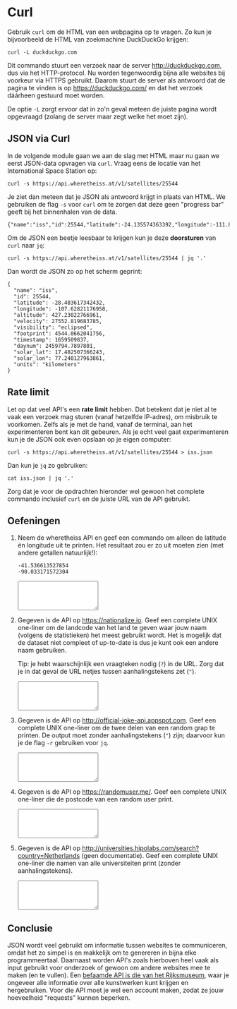 # Curl

Gebruik `curl` om de HTML van een webpagina op te vragen. Zo kun je bijvoorbeeld de HTML van zoekmachine DuckDuckGo krijgen:

    curl -L duckduckgo.com

Dit commando stuurt een verzoek naar de server http://duckduckgo.com, dus via het HTTP-protocol. Nu worden tegenwoordig bijna alle websites bij voorkeur via HTTPS gebruikt. Daarom stuurt de server als antwoord dat de pagina te vinden is op https://duckduckgo.com/ en dat het verzoek dáárheen gestuurd moet worden.

De optie `-L` zorgt ervoor dat in zo'n geval meteen de juiste pagina wordt opgevraagd (zolang de server maar zegt welke het moet zijn).

## JSON via Curl

In de volgende module gaan we aan de slag met HTML maar nu gaan we eerst JSON-data opvragen via `curl`. Vraag eens de locatie van het International Space Station op:

    curl -s https://api.wheretheiss.at/v1/satellites/25544

Je ziet dan meteen dat je JSON als antwoord krijgt in plaats van HTML. We gebruiken de flag `-s` voor `curl` om te zorgen dat deze geen "progress bar" geeft bij het binnenhalen van de data.

    {"name":"iss","id":25544,"latitude":-24.135574363392,"longitude":-111.86401960141,"altitude":425.37210858971,"velocity":27557.51464498,"visibility":"eclipsed","footprint":4534.693976796,"timestamp":1659509744,"daynum":2459794.7887037,"solar_lat":17.482788938462,"solar_lon":77.627649838076,"units":"kilometers"}

Om de JSON een beetje leesbaar te krijgen kun je deze **doorsturen** van `curl` naar `jq`:

    curl -s https://api.wheretheiss.at/v1/satellites/25544 | jq '.'

Dan wordt de JSON zo op het scherm geprint:

    {
      "name": "iss",
      "id": 25544,
      "latitude": -28.483617342432,
      "longitude": -107.62821176958,
      "altitude": 427.23022766961,
      "velocity": 27552.819683785,
      "visibility": "eclipsed",
      "footprint": 4544.0662041756,
      "timestamp": 1659509837,
      "daynum": 2459794.7897801,
      "solar_lat": 17.482507366243,
      "solar_lon": 77.240127963861,
      "units": "kilometers"
    }

## Rate limit

Let op dat veel API's een **rate limit** hebben. Dat betekent dat je niet al te vaak een verzoek mag sturen (vanaf hetzelfde IP-adres), om misbruik te voorkomen. Zelfs als je met de hand, vanaf de terminal, aan het experimenteren bent kan dit gebeuren. Als je echt veel gaat experimenteren kun je de JSON ook even opslaan op je eigen computer:

    curl -s https://api.wheretheiss.at/v1/satellites/25544 > iss.json

Dan kun je `jq` zo gebruiken:

    cat iss.json | jq '.'

Zorg dat je voor de opdrachten hieronder wel gewoon het complete commando inclusief `curl` en de juiste URL van de API gebruikt.

## Oefeningen

1.  Neem de wheretheiss API en geef een commando om alleen de latitude én longitude uit te printen. Het resultaat zou er zo uit moeten zien (met andere getallen natuurlijk!):

        -41.536613527854
        -90.033171572304

    <textarea name="form[q1]" rows="4" required></textarea>

2.  Gegeven is de API op <https://nationalize.io>. Geef een complete UNIX one-liner om de landcode van het land te geven waar jouw naam (volgens de statistieken) het meest gebruikt wordt. Het is mogelijk dat de dataset niet compleet of up-to-date is dus je kunt ook een andere naam gebruiken.

    Tip: je hebt waarschijnlijk een vraagteken nodig (`?`) in de URL. Zorg dat je in dat geval de URL netjes tussen aanhalingstekens zet (`"`).

    <textarea name="form[q2]" rows="4" required></textarea>

3.  Gegeven is de API op <http://official-joke-api.appspot.com>. Geef een complete UNIX one-liner om de twee delen van een random grap te printen. De output moet zonder aanhalingstekens (`"`) zijn; daarvoor kun je de flag `-r` gebruiken voor `jq`.

    <textarea name="form[q3]" rows="4" required></textarea>

4.  Gegeven is de API op <https://randomuser.me/>. Geef een complete UNIX one-liner die de postcode van een random user print.

    <textarea name="form[q4]" rows="4" required></textarea>

5.  Gegeven is de API op <http://universities.hipolabs.com/search?country=Netherlands> (geen documentatie). Geef een complete UNIX one-liner die namen van alle universiteiten print (zonder aanhalingstekens).

    <textarea name="form[q5]" rows="4" required></textarea>

## Conclusie

JSON wordt veel gebruikt om informatie tussen websites te communiceren, omdat het zo simpel is en makkelijk om te genereren in bijna elke programmeertaal. Daarnaast worden API's zoals hierboven heel vaak als input gebruikt voor onderzoek of gewoon om andere websites mee te maken (en te vullen). Een [befaamde API is die van het Rijksmuseum](https://data.rijksmuseum.nl/object-metadata/api/), waar je ongeveer alle informatie over alle kunstwerken kunt krijgen en hergebruiken. Voor die API moet je wel een account maken, zodat ze jouw hoeveelheid "requests" kunnen beperken.
